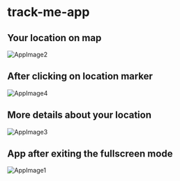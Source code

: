 # track-me-app

## Your location on map
![AppImage2](https://user-images.githubusercontent.com/42085720/79144774-275ef380-7ddd-11ea-96de-3956b02cac02.jpeg)

## After clicking on location marker
![AppImage4](https://user-images.githubusercontent.com/42085720/79144799-32b21f00-7ddd-11ea-8a5d-b0620f097f47.jpeg)

## More details about your location
![AppImage3](https://user-images.githubusercontent.com/42085720/79144857-4b223980-7ddd-11ea-89c1-f63f0a241d40.jpeg)

## App after exiting the fullscreen mode
![AppImage1](https://user-images.githubusercontent.com/42085720/79144828-3fcf0e00-7ddd-11ea-8304-5d975f521bcb.jpeg)
